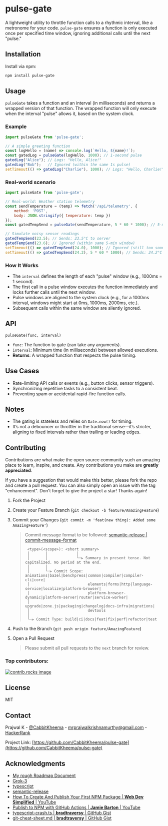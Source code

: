 # **pulse-gate**

A lightweight utility to throttle function calls to a rhythmic interval, like a metronome for your code. `pulse-gate` ensures a function is only executed once per specified time window, ignoring additional calls until the next "pulse."

## **Installation**

Install via npm:

```bash
npm install pulse-gate
```

## **Usage**

`pulseGate` takes a function and an interval (in milliseconds) and returns a wrapped version of that function. The wrapped function will only execute when the interval "pulse" allows it, based on the system clock.

### **Example**

```javascript
import pulseGate from 'pulse-gate';

// A simple greeting function
const logHello = (name) => console.log(`Hello, ${name}!`);
const gatedLog = pulseGate(logHello, 1000); // 1-second pulse
gatedLog("Alice"); // Logs: "Hello, Alice!"
gatedLog("Bob");   // Ignored (within the same 1s pulse)
setTimeout(() => gatedLog("Charlie"), 1000); // Logs: "Hello, Charlie!"
```

### **Real-world scenario**

```javascript
import pulseGate from 'pulse-gate';

// Real-world: Weather station telemetry
const sendTemperature = (temp) => fetch('/api/telemetry', {
    method: 'POST',
    body: JSON.stringify({ temperature: temp })
});
const gatedTempSend = pulseGate(sendTemperature, 5 * 60 * 1000); // 5-minute pulse

// Simulate noisy sensor readings
gatedTempSend(23.5); // Sends: 23.5°C to server
gatedTempSend(23.6); // Ignored (within same 5-min window)
setTimeout(() => gatedTempSend(24.0), 1000); // Ignored (still too soon)
setTimeout(() => gatedTempSend(24.2), 5 * 60 * 1000); // Sends: 24.2°C after 5 min
```

### **How It Works**

- The `interval` defines the length of each "pulse" window (e.g., 1000ms = 1 second).
- The first call in a pulse window executes the function immediately and locks further calls until the next window.
- Pulse windows are aligned to the system clock (e.g., for a 1000ms interval, windows might start at 0ms, 1000ms, 2000ms, etc.).
- Subsequent calls within the same window are silently ignored.

## **API**

`pulseGate(func, interval)`

- `func`: The function to gate (can take any arguments).
- `interval`: Minimum time (in milliseconds) between allowed executions.
- **Returns**: A wrapped function that respects the pulse timing.

## **Use Cases**

- Rate-limiting API calls or events (e.g., button clicks, sensor triggers).
- Synchronizing repetitive tasks to a consistent beat.
- Preventing spam or accidental rapid-fire function calls.

## **Notes**

- The gating is stateless and relies on `Date.now()` for timing.
- It’s not a debouncer or throttler in the traditional sense—it’s stricter, aligning to fixed intervals rather than trailing or leading edges.

## **Contributing**

Contributions are what make the open source community such an amazing place to learn, inspire, and create. Any contributions you make are **greatly appreciated**.

If you have a suggestion that would make this better, please fork the repo and create a pull request. You can also simply open an issue with the tag "enhancement".
Don't forget to give the project a star! Thanks again!

1. Fork the Project
2. Create your Feature Branch (`git checkout -b feature/AmazingFeature`)
3. Commit your Changes (`git commit -m 'feat(new thing): Added some AmazingFeature'`)
   > Commit message format to be followed: [semantic-release | commit-message-format](https://semantic-release.gitbook.io/semantic-release#commit-message-format)
   >
   > ```text
   >  <type>(<scope>): <short summary>
   >  │       │             │
   >  │       │             └─⫸ Summary in present tense. Not capitalized. No period at the end.
   >  │       │
   >  │       └─⫸ Commit Scope: animations|bazel|benchpress|common|compiler|compiler-cli|core|
   >  │                          elements|forms|http|language-service|localize|platform-browser|
   >  │                          platform-browser-dynamic|platform-server|router|service-worker|
   >  │                          upgrade|zone.js|packaging|changelog|docs-infra|migrations|
   >  │                          devtools
   >  │
   >  └─⫸ Commit Type: build|ci|docs|feat|fix|perf|refactor|test
   >```

4. Push to the Branch (`git push origin feature/AmazingFeature`)
5. Open a Pull Request 
    > Please submit all pull requests to the `next` branch for review.

### **Top contributors:**

<a href="https://github.com/CabbitKheema/pulse-gate/graphs/contributors">
  <img src="https://contrib.rocks/image?repo=CabbitKheema/pulse-gate" alt="contrib.rocks image" />
</a>

## **License**

MIT

## **Contact**

Prajwal K - [@CabbitKheema](https://twitter.com/CabbitKheema) - <mrprajwalkrishnamurthy@gmail.com> - [HackerRank](https://www.hackerrank.com/profile/CabbitKheema)

Project Link: [https://github.com/CabbitKheema/pulse-gate](https://github.com/CabbitKheema/pulse-gate)

## **Acknowledgments**

* [My rough Roadmap Document](https://docs.google.com/document/d/1ERn65uRs3PGbHNNg1WFxXMsdbf4VdqzN3xcIO9Mj87s/edit?usp=sharing)
* [Grok-3](https://grok.com/)
* [typescript](https://www.npmjs.com/package/typescript)
* [semantic-release](https://semantic-release.gitbook.io/semantic-release)
* [How To Create And Publish Your First NPM Package | **Web Dev Simplified** | YouTube](https://youtu.be/J4b_T-qH3BY?si=Csa0tHYUMPPN2cIi)
* [Publish to NPM with GitHub Actions | **Jamie Barton** | YouTube](https://youtu.be/H3iO8sbvUQg?si=-C-OANjH4RZj3HGF)
* [typescript-crash.ts | **bradtraversy** | GitHub Gist](https://gist.github.com/bradtraversy/f80a4cd87e7034bea5264f7d8c431b4e)
* [git-cheat-sheet.md | **bradtraversy** | GitHub Gist](https://gist.github.com/bradtraversy/518b1bd6fe26c83c3a184b3a98a2fcd0)